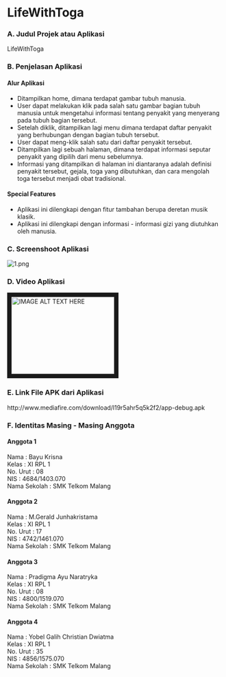 # LifeWithToga

### A. Judul Projek atau Aplikasi
LifeWithToga

### B. Penjelasan Aplikasi
#### Alur Aplikasi
- Ditampilkan home, dimana terdapat gambar tubuh manusia.
- User dapat melakukan klik pada salah satu gambar bagian tubuh manusia untuk mengetahui informasi tentang penyakit yang menyerang pada tubuh bagian tersebut.
- Setelah diklik, ditampilkan lagi menu dimana terdapat daftar penyakit yang berhubungan dengan bagian tubuh tersebut.
- User dapat meng-klik salah satu dari daftar penyakit tersebut.
- Ditampilkan lagi sebuah halaman, dimana terdapat informasi seputar penyakit yang dipilih dari menu sebelumnya.
- Informasi yang ditampilkan di halaman ini diantaranya adalah definisi penyakit tersebut, gejala, toga yang dibutuhkan, dan cara mengolah toga tersebut menjadi obat tradisional.

#### Special Features
- Aplikasi ini dilengkapi dengan fitur tambahan berupa deretan musik klasik.
- Aplikasi ini dilengkapi dengan informasi - informasi gizi yang diutuhkan oleh manusia.

### C. Screenshoot Aplikasi
![1.png](https://s22.postimg.org/8cca357c1/1_dadi.png)

### D. Video Aplikasi
<a href="http://www.youtube.com/watch?feature=player_embedded&v=YOUTUBE_VIDEO_ID_HERE
" target="_blank"><img src="http://img.youtube.com/vi/YOUTUBE_VIDEO_ID_HERE/0.jpg" 
alt="IMAGE ALT TEXT HERE" width="240" height="180" border="10" /></a>

### E. Link File APK dari Aplikasi
<p> http://www.mediafire.com/download/l19r5ahr5q5k2f2/app-debug.apk </p>

### F. Identitas Masing - Masing Anggota
#### Anggota 1
Nama          : Bayu Krisna <br>
Kelas         : XI RPL 1 <br>
No. Urut      : 08 <br>
NIS           : 4684/1403.070 <br>
Nama Sekolah  : SMK Telkom Malang <br>

#### Anggota 2
Nama          : M.Gerald Junhakristama <br>
Kelas         : XI RPL 1 <br>
No. Urut      : 17 <br>
NIS           : 4742/1461.070 <br>
Nama Sekolah  : SMK Telkom Malang <br>

#### Anggota 3
Nama          : Pradigma Ayu Naratryka <br>
Kelas         : XI RPL 1 <br>
No. Urut      : 08 <br>
NIS           : 4800/1519.070 <br>
Nama Sekolah  : SMK Telkom Malang <br>

#### Anggota 4
Nama          : Yobel Galih Christian Dwiatma <br>
Kelas         : XI RPL 1 <br>
No. Urut      : 35 <br>
NIS           : 4856/1575.070 <br>
Nama Sekolah  : SMK Telkom Malang <br>

